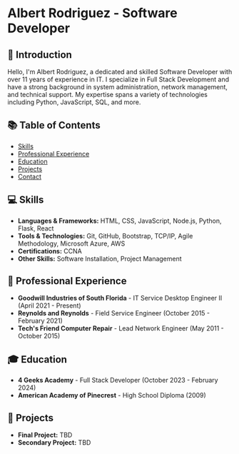 # Albert Rodriguez - Software Developer

## 👋 Introduction
Hello, I'm Albert Rodriguez, a dedicated and skilled Software Developer with over 11 years of experience in IT. I specialize in Full Stack Development and have a strong background in system administration, network management, and technical support. My expertise spans a variety of technologies including Python, JavaScript, SQL, and more.

## 📚 Table of Contents
- [Skills](#-skills)
- [Professional Experience](#-professional-experience)
- [Education](#-education)
- [Projects](#-projects)
- [Contact](#-contact)

## 💻 Skills
- **Languages & Frameworks:** HTML, CSS, JavaScript, Node.js, Python, Flask, React
- **Tools & Technologies:** Git, GitHub, Bootstrap, TCP/IP, Agile Methodology, Microsoft Azure, AWS
- **Certifications:** CCNA
- **Other Skills:** Software Installation, Project Management

## 👔 Professional Experience
- **Goodwill Industries of South Florida** - IT Service Desktop Engineer II (April 2021 - Present)
- **Reynolds and Reynolds** - Field Service Engineer (October 2015 - February 2021)
- **Tech's Friend Computer Repair** - Lead Network Engineer (May 2011 - October 2015)

## 🎓 Education
- **4 Geeks Academy** - Full Stack Developer (October 2023 - February 2024)
- **American Academy of Pinecrest** - High School Diploma (2009)

## 🚀 Projects
- **Final Project:** TBD
- **Secondary Project:** TBD
